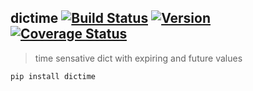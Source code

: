 dictime [![Build Status](https://secure.travis-ci.org/stevepeak/dictime.png)](http://travis-ci.org/stevepeak/dictime) [![Version](https://pypip.in/v/dictime/badge.png)](https://github.com/stevepeak/dictime) [![Coverage Status](https://coveralls.io/repos/stevepeak/dictime/badge.png)](https://coveralls.io/r/stevepeak/dictime)
-------

> time sensative dict with expiring and future values

`pip install dictime`
